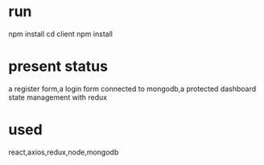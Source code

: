  # run
npm install
cd client
npm install
# present status
a register form,a login form connected to mongodb,a protected dashboard <br>
state management with redux 
# used
react,axios,redux,node,mongodb
